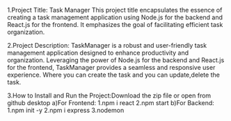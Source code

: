 1.Project Title: Task Manager 
               This project title encapsulates the essence of creating a task management application using Node.js for the backend and React.js for the frontend.
               It emphasizes the goal of facilitating efficient task organization.

2.Project Description:
                      TaskManager is a robust and user-friendly task management application designed to enhance productivity and organization. 
                      Leveraging the power of Node.js for the backend and React.js for the frontend, TaskManager provides a seamless and responsive user experience.
                      Where you can create the task and you can update,delete the task.

3.How to Install and Run the Project:Download the zip file or open from github desktop
                                    a)For Frontend:
                                                  1.npm i react
                                                  2.npm start
                                    b)For Backend:
                                                  1.npm init -y
                                                  2.npm i express
                                                  3.nodemon
                                  
  
                      
